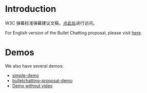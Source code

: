 # Introduction

W3C 弹幕标准弹幕建议文稿，[点此处](https://w3c.github.io/danmaku/)进行访问。

For English version of the Bullet Chatting proposal, please visit [here](https://w3c.github.io/danmaku/index_en.html).

# Demos

We also have several demos:

* [simple-demo](https://w3c.github.io/danmaku/demos/simple-demo/)
* [bulletchatting-proposal-demo](https://w3c.github.io/danmaku/demos/bulletchatting-proposal-demo/)
* [Demo without video](https://w3c.github.io/danmaku/demos/no-media/)
